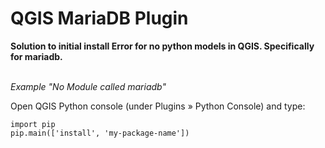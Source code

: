 <h1>QGIS MariaDB Plugin</h1>
<b> Solution to initial install Error for no python models in QGIS. Specifically for mariadb.</b> <br> <br>
<p><i>Example "No Module called mariadb" </i> </p>

Open QGIS Python console (under Plugins » Python Console) and type:


```{python}
import pip
pip.main(['install', 'my-package-name'])
```
